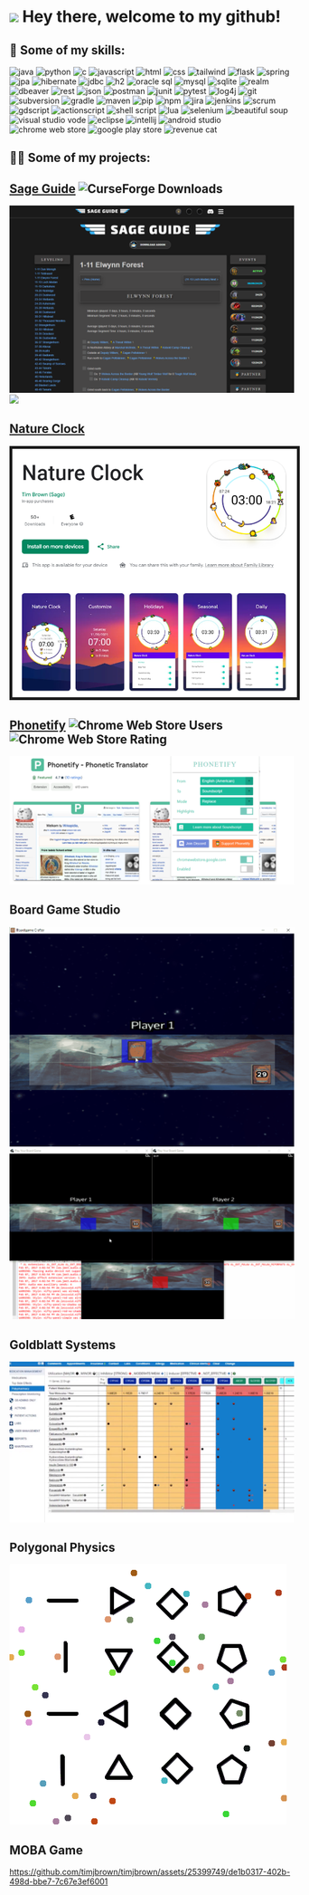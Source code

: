 <h1><img src="https://emojis.slackmojis.com/emojis/images/1531849430/4246/blob-sunglasses.gif?1531849430" width="30"/> Hey there, welcome to my github!</h1>

## 💪 Some of my skills:
<!--   Generate badges: https://shields.io/badges -->
<!--   Pick icons: https://simpleicons.org -->
<p>
  <img alt="java" src="https://img.shields.io/badge/Java-blue?style=for-the-badge&logo=CoffeeScript&logoColor=white">
  <img alt="python" src="https://img.shields.io/badge/Python-4584b6?style=for-the-badge&logo=python&logoColor=white">
  <img alt="c" src="https://img.shields.io/badge/C-black?style=for-the-badge&logo=C&logoColor=white">
  <img alt="javascript" src="https://img.shields.io/badge/Javascript-blue?style=for-the-badge&logo=JavaScript&logoColor=white">
  <img alt="html" src="https://img.shields.io/badge/HTML-E34F26?style=for-the-badge&logo=html5&logoColor=white">
  <img alt="css" src="https://img.shields.io/badge/CSS-1572B6?style=for-the-badge&logo=css3&logoColor=white">
  <img alt="tailwind" src="https://img.shields.io/badge/Tailwind-%2306B6D4?style=for-the-badge&logo=Tailwind%20Css&logoColor=white">
  <img alt="flask" src="https://img.shields.io/badge/Flask-%23000000?style=for-the-badge&logo=Flask&logoColor=white">
  <img alt="spring" src="https://img.shields.io/badge/Spring-%236DB33F?style=for-the-badge&logo=Spring&logoColor=white">
  <img alt="jpa" src="https://img.shields.io/badge/JPA-%23003B57?style=for-the-badge&logoColor=white">
  <img alt="hibernate" src="https://img.shields.io/badge/Hibernate-%2359666C?style=for-the-badge&logo=Hibernate&logoColor=white">
  <img alt="jdbc" src="https://img.shields.io/badge/JDBC-%23003B57?style=for-the-badge&logoColor=white">
<!--   <img alt="sql" src="https://img.shields.io/badge/SQL-%23003B57?style=for-the-badge&logoColor=white">   -->
  <img alt="h2" src="https://img.shields.io/badge/H2-%23000000?style=for-the-badge&logoColor=white">
  <img alt="oracle sql" src="https://img.shields.io/badge/Oracle SQL-%23F80000?style=for-the-badge&logo=Oracle&logoColor=white">
  <img alt="mysql" src="https://img.shields.io/badge/MySQL-%234479A1?style=for-the-badge&logo=MySQL&logoColor=white">
  <img alt="sqlite" src="https://img.shields.io/badge/SQLite-%23003B57?style=for-the-badge&logo=SQLite&logoColor=white">
  <img alt="realm" src="https://img.shields.io/badge/Realm-%2339477F?style=for-the-badge&logo=Realm&logoColor=white">
  <img alt="dbeaver" src="https://img.shields.io/badge/DBeaver-%23382923?style=for-the-badge&logo=DBeaver&logoColor=white">
  <img alt="rest" src="https://img.shields.io/badge/REST-%23000000?style=for-the-badge&logo=iCloud&logoColor=white">
  <img alt="json" src="https://img.shields.io/badge/JSON-%23000000?style=for-the-badge&logo=JSON&logoColor=white">
  <img alt="postman" src="https://img.shields.io/badge/Postman-%23FF6C37?style=for-the-badge&logo=Postman&logoColor=white">
  <img alt="junit" src="https://img.shields.io/badge/JUnit-blue?style=for-the-badge&logo=CoffeeScript&logoColor=white">
  <img alt="pytest" src="https://img.shields.io/badge/Pytest-%230A9EDC?style=for-the-badge&logo=Pytest&logoColor=white">
  <img alt="log4j" src="https://img.shields.io/badge/Log4j-%23003B57?style=for-the-badge&logoColor=white">
  <img alt="git" src="https://img.shields.io/badge/Git-black?style=for-the-badge&logo=git&logoColor=white">
  <img alt="subversion" src="https://img.shields.io/badge/Subversion-%23809CC9?style=for-the-badge&logo=Subversion&logoColor=white">
  <img alt="gradle" src="https://img.shields.io/badge/Gradle-%2302303A?style=for-the-badge&logo=Gradle&logoColor=white">
  <img alt="maven" src="https://img.shields.io/badge/Maven-D22128?style=for-the-badge&logo=Apache%20Maven&logoColor=white">
  <img alt="pip" src="https://img.shields.io/badge/pip-blue?style=for-the-badge&logo=python&logoColor=white">
  <img alt="npm" src="https://img.shields.io/badge/npm-%23CB3837?style=for-the-badge&logo=npm&logoColor=white">
  <img alt="jira" src="https://img.shields.io/badge/Jira-%230052CC?style=for-the-badge&logo=Jira&logoColor=white">
  <img alt="jenkins" src="https://img.shields.io/badge/Jenkins-%23D24939?style=for-the-badge&logo=Jenkins&logoColor=white">
  <img alt="scrum" src="https://img.shields.io/badge/Scrum-%230052CC?style=for-the-badge&logo=Trello&logoColor=white">
  <img alt="gdscript" src="https://img.shields.io/badge/GDScript-%23478CBF?style=for-the-badge&logo=godot%20engine&logoColor=white">
  <img alt="actionscript" src="https://img.shields.io/badge/Actionscript-FF0000?style=for-the-badge&logo=adobe&logoColor=white">
  <img alt="shell script" src="https://img.shields.io/badge/Shell Script-%235391FE?style=for-the-badge&logo=powershell&logoColor=white">
  <img alt="lua" src="https://img.shields.io/badge/Lua-%232C2D72?style=for-the-badge&logo=lua&logoColor=white">
  <img alt="selenium" src="https://img.shields.io/badge/Selenium-%2343B02A?style=for-the-badge&logo=Selenium&logoColor=white">
  <img alt="beautiful soup" src="https://img.shields.io/badge/Beautiful Soup-%23000000?style=for-the-badge&logoColor=white">
  <img alt="visual studio vode" src="https://img.shields.io/badge/VS%20Code-%23007ACC?style=for-the-badge&logo=Visual%20Studio%20Code&logoColor=white">
  <img alt="eclipse" src="https://img.shields.io/badge/Eclipse-%232C2255?style=for-the-badge&logo=Eclipse%20Ide&logoColor=white">
  <img alt="intellij" src="https://img.shields.io/badge/IntelliJ-%23000000?style=for-the-badge&logo=Intellij IDEA&logoColor=white">
  <img alt="android studio" src="https://img.shields.io/badge/Android%20Studio-%2334A853?style=for-the-badge&logo=android&logoColor=white">
  <img alt="chrome web store" src="https://img.shields.io/badge/Chrome%20Web%20Store-%234285F4?style=for-the-badge&logo=Google%20Chrome&logoColor=white">
  <img alt="google play store" src="https://img.shields.io/badge/Google%20Play%20Store-%23414141?style=for-the-badge&logo=Google%20Play&logoColor=white">
  <img alt="revenue cat" src="https://img.shields.io/badge/RevenueCat-ea5158?style=for-the-badge&logoColor=white">
</p>

## 👨‍💻 Some of my projects:
## [Sage Guide](https://sageguide.netlify.app/) <img alt="CurseForge Downloads" src="https://img.shields.io/curseforge/dt/335803">
<img src="p1-sageguide.png">
<img src="sageguide.gif">

## [Nature Clock](https://play.google.com/store/apps/details?id=com.sage.natureclock)
<img src="p2-natureclock.png" border="5">

## [Phonetify](https://chromewebstore.google.com/detail/ginngbneckjdbhnkgblaccihjheaajbp) <img alt="Chrome Web Store Users" src="https://img.shields.io/chrome-web-store/users/ginngbneckjdbhnkgblaccihjheaajbp"> <img alt="Chrome Web Store Rating" src="https://img.shields.io/chrome-web-store/rating/ginngbneckjdbhnkgblaccihjheaajbp">
<img src="p3-phonetify.png">

## Board Game Studio
<img src="CardGame11-2.gif">
<img src="CardGame9.gif">

## Goldblatt Systems
<img src="goldblatt.png">

## Polygonal Physics
<img src="physics.gif">

## MOBA Game
https://github.com/timjbrown/timjbrown/assets/25399749/de1b0317-402b-498d-bbe7-7c67e3ef6001
